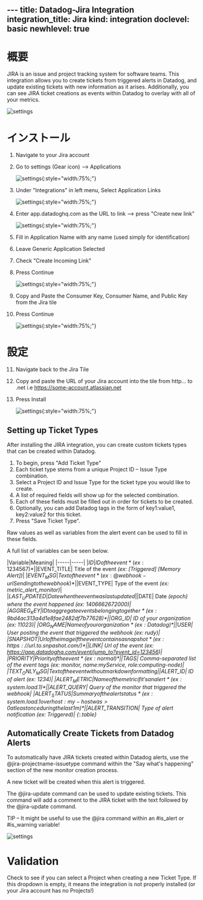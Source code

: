 --- title: Datadog-Jira Integration integration_title: Jira kind: integration doclevel: basic
newhlevel: true
---

# 概要

JIRA is an issue and project tracking system for software teams. This integration allows you to create tickets from triggered alerts in Datadog, and update existing tickets with new information as it arises. Additionally, you can see JIRA ticket creations as events within Datadog to overlay with all of your metrics.

![settings](/static/images/jira/JiraInstallation9.png)

# インストール

1. Navigate to your Jira account

2. Go to settings (Gear icon) –> Applications

	![settings](/static/images/jira/JiraInstallation2.png){:style="width:75%;"}

3. Under "Integrations" in left menu, Select Application Links

	![settings](/static/images/jira/JiraInstallation3.png){:style="width:75%;"}

4. Enter app.datadoghq.com as the URL to link –> press "Create new link"

	![settings](/static/images/jira/JiraInstallation4.png){:style="width:75%;"}

5. Fill in Application Name with any name (used simply for identification)

6. Leave Generic Application Selected

7. Check "Create Incoming Link"

8. Press Continue

	![settings](/static/images/jira/JiraInstallation5.png){:style="width:75%;"}

9. Copy and Paste the Consumer Key, Consumer Name, and Public Key from the Jira tile

10. Press Continue

	![settings](/static/images/jira/JiraInstallation6.png){:style="width:75%;"}

# 設定

11. Navigate back to the Jira Tile

12. Copy and paste the URL of your Jira account into the tile from http... to .net i.e https://some-account.atlassian.net

13. Press Install

	![settings](/static/images/jira/JiraInstallation7.png){:style="width:75%;"}

## Setting up Ticket Types

After installing the JIRA integration, you can create custom tickets types that can be created within Datadog.

1. To begin, press "Add Ticket Type"
2. Each ticket type stems from a unique Project ID – Issue Type combination. 
3. Select a Project ID and Issue Type for the ticket type you would like to create.
4. A list of required fields will show up for the selected combination.
5. Each of these fields must be filled out in order for tickets to be created.
6. Optionally, you can add Datadog tags in the form of key1:value1, key2:value2 for this ticket.
7. Press "Save Ticket Type".

Raw values as well as variables from the alert event can be used to fill in these fields.

A full list of variables can be seen below.

|Variable|Meaning| |-----|-----| |$ID | ID of the event *(ex: 1234567)*| |$EVENT_TITLE| Title of the event *(ex: [Triggered] [Memory Alert])*| |$EVENT_MSG| Text of the event *(ex: @webhook-url Sending to the webhook)*| |$EVENT_TYPE| Type of the event *(ex: metric_alert_monitor)*| |$LAST_UPDATED| Date when the event was last updated| |$DATE| Date *(epoch) where the event happened *(ex: 1406662672000)*| |$AGGREG_KEY| ID to aggregate events belonging together *(ex: 9bd4ac313a4d1e8fae2482df7b77628)*| |$ORG_ID| ID of your organization *(ex: 11023)*| |$ORG_NAME| Name of your organization *(ex: Datadog)*| |$USER| User posting the event that triggered the webhook *(ex: rudy)*| |$SNAPSHOT| Url of the image if the event contains a snapshot *(ex: https://url.to.snpashot.com/)*| |$LINK| Url of the event *(ex: https://app.datadoghq.com/event/jump_to?event_id=123456)*| |$PRIORITY| Priority of the event *(ex: normal)*| |$TAGS| Comma-separated list of the event tags *(ex: monitor, name:myService, role:computing-node)*| |$TEXT_ONLY_MSG| Text of the event without markdown formatting| |$ALERT_ID| ID of alert *(ex: 1234)*| |$ALERT_METRIC| Name of the metric if it's an alert *(ex: system.load.1)*| |$ALERT_QUERY| Query of the monitor that triggered the webhook| |$ALERT_STATUS| Summary of the alert status *(ex: system.load.1 over host:my-host was > 0 at least once during the last 1m)*| |$ALERT_TRANSITION| Type of alert notification *(ex: Triggered)*| {:.table}*

## Automatically Create Tickets from Datadog Alerts

To automatically have JIRA tickets created within Datadog alerts, use the @jira-projectname-issuetype command within the "Say what's happening" section of the new monitor creation process.

A new ticket will be created when this alert is triggered. 

The @jira-update command can be used to update existing tickets. This command will add a comment to the JIRA ticket with the text followed by the @jira-update command. 

TIP – It might be useful to use the @jira command within an #is_alert or #is_warning variable!

![settings](/static/images/jira/JiraInstallation8.png)

# Validation

Check to see if you can select a Project when creating a new Ticket Type. If this dropdown is empty, it means the integration is not properly installed (or your Jira account has no Projects!)
